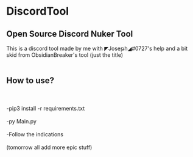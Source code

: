 # DiscordTool

## Open Source Discord Nuker Tool

This is a discord tool made by me with ◤Joseթh◢#0727's help and a bit skid from ObsidianBreaker's tool (just the title)
<br> <br/>
## How to use?
<br> <br/>
-pip3 install -r requirements.txt
<br> <br/>
-py Main.py
<br> <br/>
-Follow the indications 
<br> <br/>
(tomorrow all add more epic stuff)
